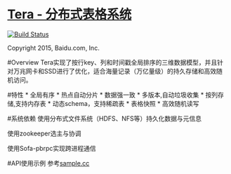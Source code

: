 [Tera - 分布式表格系统](http://github.com/BaiduPS/tera)
====
[![Build Status](https://travis-ci.org/BaiduPS/tera.svg)](https://travis-ci.org/BaiduPS/tera)

Copyright 2015, Baidu.com, Inc.

#Overview
Tera实现了按行key、列和时间戳全局排序的三维数据模型，并且针对万兆网卡和SSD进行了优化，适合海量记录（万亿量级）的持久存储和高效随机访问。

#特性
    * 全局有序
    * 热点自动分片
    * 数据强一致
    * 多版本,自动垃圾收集
    * 按列存储,支持内存表
    * 动态schema，支持稀疏表
    * 表格快照
    * 高效随机读写

#系统依赖
使用分布式文件系统（HDFS、NFS等）持久化数据与元信息

使用zookeeper选主与协调

使用Sofa-pbrpc实现跨进程通信

#API使用示例
参考[sample.cc](https://github.com/bluebore/tera/blob/master/tera/sample/tera_sample.cc)

